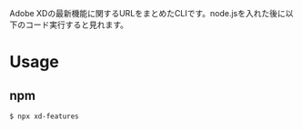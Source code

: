 Adobe XDの最新機能に関するURLをまとめたCLIです。node.jsを入れた後に以下のコード実行すると見れます。

# Usage
## npm
```
$ npx xd-features
```


